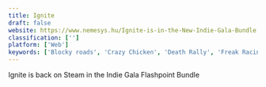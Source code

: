 ```yaml
---
title: Ignite
draft: false 
website: https://www.nemesys.hu/Ignite-is-in-the-New-Indie-Gala-Bundle
classification: ['']
platform: ['Web']
keywords: ['Blocky roads', 'Crazy Chicken', 'Death Rally', 'Freak Racing', 'GeneRally', 'Mad Max', 'Micro Machines', 'Mini Motor Racing WRT', 'Racer', 'Real Racing', 'Speed Dreams', 'Stunt Rally', 'SuperTuxKart', 'TORCS', 'Table Top Racing', 'Track Racing Online', 'TrackMania', 'Trigger Rally', 'VDrift']
---
```

Ignite is back on Steam in the Indie Gala Flashpoint Bundle